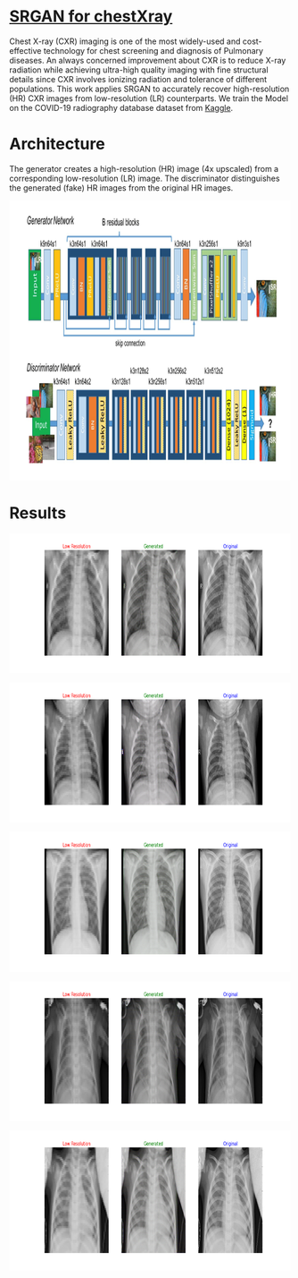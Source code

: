 # [ SRGAN for chestXray](https://github.com/amousavi9/SRGAN-For-chestXray)
Chest X-ray (CXR) imaging is one of the most widely-used and cost-effective technology for chest screening and diagnosis of Pulmonary diseases. An always concerned improvement about CXR is to reduce X-ray radiation while achieving ultra-high quality imaging with fine structural details since CXR involves ionizing radiation and tolerance of different populations. This work applies SRGAN to accurately recover high-resolution (HR) CXR images from low-resolution (LR) counterparts. We train the Model on the COVID-19 radiography database dataset from [Kaggle](https://www.kaggle.com/datasets/paultimothymooney/chest-xray-pneumonia).

# Architecture
The generator creates a high-resolution (HR) image (4x upscaled) from a corresponding low-resolution (LR) image. The discriminator distinguishes the generated (fake) HR images from the original HR images.
<p align="center">
  <img src="https://github.com/amousavi9/SRGAN-For-chestXray/blob/main/results/srgan-architecture.png" width="1000" height="500" />
</p>

# Results
<p align="center">
  <img src="https://github.com/amousavi9/SRGAN-For-chestXray/blob/main/results/4800.png" width="900" height="250" />
</p>

<p align="center">
  <img src="https://github.com/amousavi9/SRGAN-For-chestXray/blob/main/results/4950.png" width="900" height="250" />
</p>

<p align="center">
  <img src="https://github.com/amousavi9/SRGAN-For-chestXray/blob/main/results/4900.png" width="900" height="250" />
</p>

<p align="center">
  <img src="https://github.com/amousavi9/SRGAN-For-chestXray/blob/main/results/4850.png" width="900" height="250" />
</p>

<p align="center">
  <img src="https://github.com/amousavi9/SRGAN-For-chestXray/blob/main/results/4300.png" width="900" height="250" />
</p>
